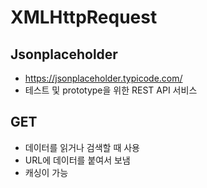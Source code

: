 # XMLHttpRequest

## Jsonplaceholder
- https://jsonplaceholder.typicode.com/
- 테스트 및 prototype을 위한 REST API 서비스

## GET
- 데이터를 읽거나 검색할 때 사용
- URL에 데이터를 붙여서 보냄
- 캐싱이 가능